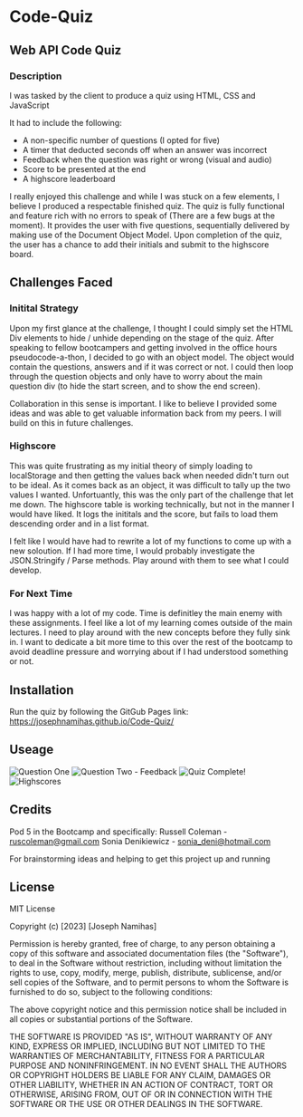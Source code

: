 # Code-Quiz
## Web API Code Quiz
### Description

I was tasked by the client to produce a quiz using HTML, CSS and JavaScript

It had to include the following:

- A non-specific number of questions (I opted for five)
- A timer that deducted seconds off when an answer was incorrect
- Feedback when the question was right or wrong (visual and audio)
- Score to be presented at the end
- A highscore leaderboard

I really enjoyed this challenge and while I was stuck on a few elements, I believe I produced a respectable finished quiz.
The quiz is fully functional and feature rich with no errors to speak of (There are a few bugs at the moment). It provides the user with five questions, sequentially delivered by making use of the Document Object Model. 
Upon completion of the quiz, the user has a chance to add their initials and submit to the highscore board.

## Challenges Faced
### Initital Strategy

Upon my first glance at the challenge, I thought I could simply set the HTML Div elements to hide / unhide depending on the stage of the quiz. After speaking to fellow bootcampers and getting involved in the office hours pseudocode-a-thon, I decided to go with an object model. The object would contain the questions, answers and if it was correct or not. 
I could then loop through the question objects and only have to worry about the main question div (to hide the start screen, and to show the end screen).

Collaboration in this sense is important. I like to believe I provided some ideas and was able to get valuable information back from my peers. I will build on this in future challenges.

### Highscore
This was quite frustrating as my initial theory of simply loading to localStorage and then getting the values back when needed didn't turn out to be ideal. As it comes back as an object, it was difficult to tally up the two values I wanted. Unfortuantly, this was the only part of the challenge that let me down. The highscore table is working technically, but not in the manner I would have liked. It logs the inititals and the score, but fails to load them descending order and in a list format. 

I felt like I would have had to rewrite a lot of my functions to come up with a new soloution. If I had more time, I would probably investigate the JSON.Stringify / Parse methods. Play around with them to see what I could develop.

### For Next Time
I was happy with a lot of my code. Time is definitley the main enemy with these assignments. I feel like a lot of my learning comes outside of the main lectures. I need to play around with the new concepts before they fully sink in. I want to dedicate a bit more time to this over the rest of the bootcamp to avoid deadline pressure and worrying about if I had understood something or not.

## Installation
Run the quiz by following the GitGub Pages link: https://josephnamihas.github.io/Code-Quiz/

## Useage

![Question One](/readme-images/question1.PNG)
![Question Two - Feedback](/readme-images/question2%20-%20feedback.PNG)
![Quiz Complete!](/readme-images/quizcomplete.PNG)
![Highscores](/readme-images/highscores.PNG)

## Credits

Pod 5 in the Bootcamp and specifically:
Russell Coleman - ruscoleman@gmail.com 
Sonia Denikiewicz - sonia_deni@hotmail.com

For brainstorming ideas and helping to get this project up and running

## License
MIT License

Copyright (c) [2023] [Joseph Namihas]

Permission is hereby granted, free of charge, to any person obtaining a copy of this software and associated documentation files (the "Software"), to deal in the Software without restriction, including without limitation the rights to use, copy, modify, merge, publish, distribute, sublicense, and/or sell copies of the Software, and to permit persons to whom the Software is furnished to do so, subject to the following conditions:

The above copyright notice and this permission notice shall be included in all copies or substantial portions of the Software.

THE SOFTWARE IS PROVIDED "AS IS", WITHOUT WARRANTY OF ANY KIND, EXPRESS OR IMPLIED, INCLUDING BUT NOT LIMITED TO THE WARRANTIES OF MERCHANTABILITY, FITNESS FOR A PARTICULAR PURPOSE AND NONINFRINGEMENT. IN NO EVENT SHALL THE AUTHORS OR COPYRIGHT HOLDERS BE LIABLE FOR ANY CLAIM, DAMAGES OR OTHER LIABILITY, WHETHER IN AN ACTION OF CONTRACT, TORT OR OTHERWISE, ARISING FROM, OUT OF OR IN CONNECTION WITH THE SOFTWARE OR THE USE OR OTHER DEALINGS IN THE SOFTWARE.